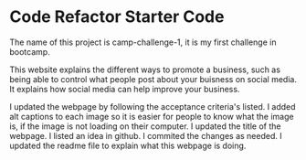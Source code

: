 # Code Refactor Starter Code
The name of this project is camp-challenge-1, it is my first challenge in bootcamp.

This website explains the different ways to promote a business, such as being able to control what people 
post about your buisness on social media.
It explains how social media can help improve your business. 

I updated the webpage by following the acceptance criteria's listed.
I added alt captions to each image so it is easier for people to know what the image is,
if the image is not loading on their computer.
I updated the title of the webpage.
I listed an idea in github.
I commited the changes as needed.
I updated the readme file to explain what this webpage is doing.